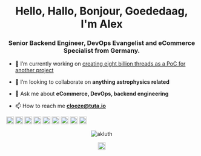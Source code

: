 <h1 align="center">Hello, Hallo, Bonjour, Goededaag, I'm Alex</h1>
<h3 align="center">Senior Backend Engineer, DevOps Evangelist and eCommerce Specialist from Germany.</h3>

- 🔭 I’m currently working on [creating eight billion threads as a PoC for another project](https://github.com/akluth/eight-billion-threads)

- 👯 I’m looking to collaborate on **anything astrophysics related**

- 💬 Ask me about **eCommerce, DevOps, backend engineering**

- 📫 How to reach me **clooze@tuta.io**

<p align="left"><img src="https://konpa.github.io/devicon/devicon.git/icons/c/c-original.svg" alt="c" width="20" height="20"/> <img src="https://konpa.github.io/devicon/devicon.git/icons/docker/docker-original-wordmark.svg" alt="docker" width="20" height="20"/> <img src="https://konpa.github.io/devicon/devicon.git/icons/go/go-original.svg" alt="go" width="20" height="20"/> <img src="https://konpa.github.io/devicon/devicon.git/icons/php/php-original.svg" alt="php" width="20" height="20"/> <img src="https://konpa.github.io/devicon/devicon.git/icons/postgresql/postgresql-original-wordmark.svg" alt="postgresql" width="20" height="20"/> <img src="https://konpa.github.io/devicon/devicon.git/icons/redis/redis-original-wordmark.svg" alt="redis" width="20" height="20"/> <img src="https://konpa.github.io/devicon/devicon.git/icons/rust/rust-plain.svg" alt="rust" width="20" height="20"/> <img src="https://konpa.github.io/devicon/devicon.git/icons/python/python-original-wordmark.svg" alt="python" width="20" height="20"/> <img src="https://konpa.github.io/devicon/devicon.git/icons/linux/linux-original.svg" alt="linux" width="20" height="20"/></p><p align="center"> <img src="https://github-readme-stats.vercel.app/api?username=akluth&show_icons=true&theme=dark" alt="akluth" /> </p>

<p align="center">
<a href="https://twitter.com/alexclooze" target="blank"><img align="center" src="https://cdn.jsdelivr.net/npm/simple-icons@3.0.1/icons/twitter.svg" alt="alexclooze" height="20" width="20" /></a>
</p>
